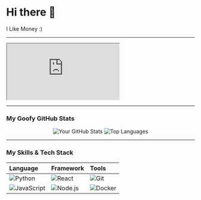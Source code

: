 # Hi there 👋

I Like Money :)

---

<div>
<iframe src=https://kimmyjay726.github.io/my-gh-widgets/stock-ticker.html> </iframe>
</div>

---

### My Goofy GitHub Stats

<div align="center">
  <img src="https://github-readme-stats.vercel.app/api?username=kimmyjay726&show_icons=true&theme=radical" alt="Your GitHub Stats" />
  <img src="https://github-readme-stats.vercel.app/api/top-langs/?username=kimmyjay726&layout=compact&theme=radical" alt="Top Languages" />
</div>

---

### My Skills & Tech Stack

| Language | Framework | Tools |
| :--- | :--- | :--- |
| ![Python](https://img.shields.io/badge/Python-3776AB?style=for-the-badge&logo=python&logoColor=white) | ![React](https://img.shields.io/badge/React-20232A?style=for-the-badge&logo=react&logoColor=61DAFB) | ![Git](https://img.shields.io/badge/Git-F05032?style=for-the-badge&logo=git&logoColor=white) |
| ![JavaScript](https://img.shields.io/badge/JavaScript-F7DF1E?style=for-the-badge&logo=javascript&logoColor=black) | ![Node.js](https://img.shields.io/badge/Node.js-339933?style=for-the-badge&logo=nodedotjs&logoColor=white) | ![Docker](https://img.shields.io/badge/Docker-2496ED?style=for-the-badge&logo=docker&logoColor=white) |
